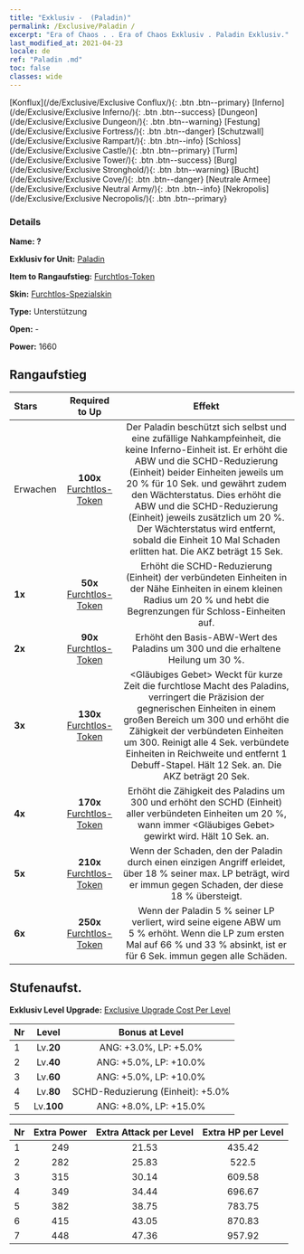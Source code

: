```yaml
---
title: "Exklusiv -  (Paladin)"
permalink: /Exclusive/Paladin /
excerpt: "Era of Chaos . . Era of Chaos Exklusiv . Paladin Exklusiv."
last_modified_at: 2021-04-23
locale: de
ref: "Paladin .md"
toc: false
classes: wide
---
```

 [Konflux](/de/Exclusive/Exclusive Conflux/){: .btn .btn--primary} [Inferno](/de/Exclusive/Exclusive Inferno/){: .btn .btn--success} [Dungeon](/de/Exclusive/Exclusive Dungeon/){: .btn .btn--warning} [Festung](/de/Exclusive/Exclusive Fortress/){: .btn .btn--danger} [Schutzwall](/de/Exclusive/Exclusive Rampart/){: .btn .btn--info} [Schloss](/de/Exclusive/Exclusive Castle/){: .btn .btn--primary} [Turm](/de/Exclusive/Exclusive Tower/){: .btn .btn--success} [Burg](/de/Exclusive/Exclusive Stronghold/){: .btn .btn--warning} [Bucht](/de/Exclusive/Exclusive Cove/){: .btn .btn--danger} [Neutrale Armee](/de/Exclusive/Exclusive Neutral Army/){: .btn .btn--info} [Nekropolis](/de/Exclusive/Exclusive Necropolis/){: .btn .btn--primary} 

### Details
 **Name: ?** 

 **Exklusiv for Unit:** [Paladin](/de/units/Paladin/) 

 **Item to Rangaufstieg:** [Furchtlos-Token](/ItemsDE/con_974/)

 **Skin:** [Furchtlos-Spezialskin](/ItemsDE/con_642/)

 **Type:** Unterstützung

 **Open:** -

 **Power:** 1660

## Rangaufstieg

  |     Stars    |  Required to Up | Effekt |
  |:-------------|:---------------:|:---------------:|
  |  Erwachen  | **100x** [Furchtlos-Token](/ItemsDE/con_974/) | <Ausdauernde Wache> Der Paladin beschützt sich selbst und eine zufällige Nahkampfeinheit, die keine Inferno-Einheit ist. Er erhöht die ABW und die SCHD-Reduzierung (Einheit) beider Einheiten jeweils um 20 % für 10 Sek. und gewährt zudem den Wächterstatus. Dies erhöht die ABW und die SCHD-Reduzierung (Einheit) jeweils zusätzlich um 20 %. Der Wächterstatus wird entfernt, sobald die Einheit 10 Mal Schaden erlitten hat. Die AKZ beträgt 15 Sek. |
  | **1x** <i class="fas fa-star"/> | **50x** [Furchtlos-Token](/ItemsDE/con_974/) | Erhöht die SCHD-Reduzierung (Einheit) der verbündeten Einheiten in der Nähe Einheiten in einem kleinen Radius um 20 % und hebt die Begrenzungen für Schloss-Einheiten auf. |
  | **2x** <i class="fas fa-star"/> | **90x** [Furchtlos-Token](/ItemsDE/con_974/) | Erhöht den Basis-ABW-Wert des Paladins um 300 und die erhaltene Heilung um 30 %. |
  | **3x** <i class="fas fa-star"/> | **130x** [Furchtlos-Token](/ItemsDE/con_974/) | <Gläubiges Gebet> Weckt für kurze Zeit die furchtlose Macht des Paladins, verringert die Präzision der gegnerischen Einheiten in einem großen Bereich um 300 und erhöht die Zähigkeit der verbündeten Einheiten um 300. Reinigt alle 4 Sek. verbündete Einheiten in Reichweite und entfernt 1 Debuff-Stapel. Hält 12 Sek. an. Die AKZ beträgt 20 Sek. |
  | **4x** <i class="fas fa-star"/> | **170x** [Furchtlos-Token](/ItemsDE/con_974/) | Erhöht die Zähigkeit des Paladins um 300 und erhöht den SCHD (Einheit) aller verbündeten Einheiten um 20 %, wann immer <Gläubiges Gebet> gewirkt wird. Hält 10 Sek. an. |
  | **5x** <i class="fas fa-star"/> | **210x** [Furchtlos-Token](/ItemsDE/con_974/) | Wenn der Schaden, den der Paladin durch einen einzigen Angriff erleidet, über 18 % seiner max. LP beträgt, wird er immun gegen Schaden, der diese 18 % übersteigt. |
  | **6x** <i class="fas fa-star"/> | **250x** [Furchtlos-Token](/ItemsDE/con_974/) | <Letztes Gefecht> Wenn der Paladin 5 % seiner LP verliert, wird seine eigene ABW um 5 % erhöht. Wenn die LP zum ersten Mal auf 66 % und 33 % absinkt, ist er für 6 Sek. immun gegen alle Schäden. |


## Stufenaufst.
 **Exklusiv Level Upgrade:** [Exclusive Upgrade Cost Per Level](/Exclusive/ExclusiveUpgradeCostPerLevel/)

  |  Nr  |   Level  | Bonus at Level |
  |:-----|:--------:|:--------------:|
  | 1 | Lv.**20** | ANG: +3.0%, LP: +5.0% |
  | 2 | Lv.**40** | ANG: +5.0%, LP: +10.0% |
  | 3 | Lv.**60** | ANG: +5.0%, LP: +10.0% |
  | 4 | Lv.**80** | SCHD-Reduzierung (Einheit): +5.0% |
  | 5 | Lv.**100** | ANG: +8.0%, LP: +15.0% |


  |  Nr  |  Extra Power | Extra Attack per Level | Extra HP per Level |
  |:-----|:--------:|:--------:|:--------:|
  | 1 | 249 | 21.53 | 435.42 |
  | 2 | 282 | 25.83 | 522.5 |
  | 3 | 315 | 30.14 | 609.58 |
  | 4 | 349 | 34.44 | 696.67 |
  | 5 | 382 | 38.75 | 783.75 |
  | 6 | 415 | 43.05 | 870.83 |
  | 7 | 448 | 47.36 | 957.92 |


